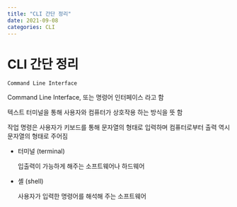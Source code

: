 ```yaml
---
title: "CLI 간단 정리"
date: 2021-09-08
categories: CLI
---
```


# CLI 간단 정리

    Command Line Interface

Command Line Interface, 또는 명령어 인터페이스 라고 함

텍스트 터미널을 통해 사용자와 컴퓨터가 상호작용 하는 방식을 뜻 함

작업 명령은 사용자가 키보드를 통해 문자열의 형태로 입력하며 컴퓨터로부터 출력 역시 문자열의 형태로 주어짐

- 터미널 (terminal)

  입출력이 가능하게 해주는 소프트웨어나 하드웨어

- 셸 (shell)

  사용자가 입력한 명령어를 해석해 주는 소프트웨어
